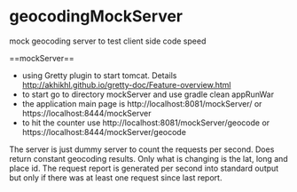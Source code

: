 # geocodingMockServer
mock geocoding server to test client side code speed


==mockServer==
* using Gretty plugin to start tomcat. Details http://akhikhl.github.io/gretty-doc/Feature-overview.html
* to start go to directory mockServer and use gradle clean appRunWar
* the application main page is http://localhost:8081/mockServer/ or https://localhost:8444/mockServer
* to hit the counter use http://localhost:8081/mockServer/geocode or https://localhost:8444/mockServer/geocode

The server is just dummy server to count the requests per second. Does return constant geocoding results. Only what is changing is the lat, long and place id.
The request report is generated per second into standard output but only if there was at least one request since last report.


